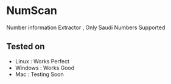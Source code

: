# NumScan
Number information Extractor , Only Saudi Numbers Supported 

## Tested on
<ul>
  <li> Linux : Works Perfect </li>
  <li> Windows : Works Good </li>
  <li> Mac : Testing Soon </li>
</ul>  
